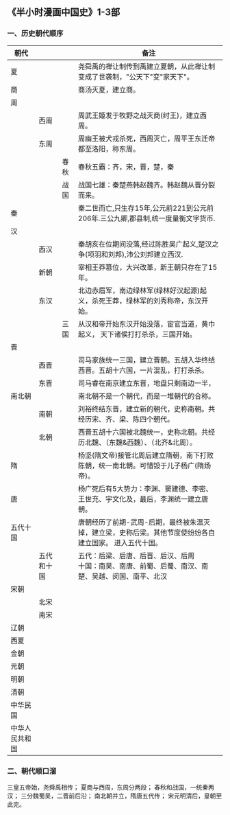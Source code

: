 ## 《半小时漫画中国史》1-3部

### 一、历史朝代顺序

| 朝代           |            |      | 备注                                                         |
| -------------- | ---------- | ---- | ------------------------------------------------------------ |
| 夏             |            |      | 尧舜禹的禅让制传到禹建立夏朝，从此禅让制变成了世袭制，"公天下"变"家天下"。 |
| 商             |            |      | 商汤灭夏，建立商。                                           |
| 周             |            |      |                                                              |
|                | 西周       |      | 周武王姬发于牧野之战灭商(纣王)，建立西周。                   |
|                | 东周       |      | 周幽王被犬戎杀死，西周灭亡，周平王东迁帝都至洛阳，称东周。   |
|                |            | 春秋 | 春秋五霸：齐，宋，晋，楚，秦                                 |
|                |            | 战国 | 战国七雄：秦楚燕韩赵魏齐。韩赵魏从晋分裂而来。               |
| 秦             |            |      | 秦二世而亡,只生存15年,公元前221到公元前206年.三公九卿,郡县制,统一度量衡文字货币. |
| 汉             |            |      |                                                              |
|                | 西汉       |      | 秦胡亥在位期间没落,经过陈胜吴广起义,楚汉之争(项羽和刘邦),沛公刘邦建立西汉. |
|                | 新朝       |      | 宰相王莽篡位，大兴改革，新王朝只存在了15年。                 |
|                | 东汉       |      | 北边赤眉军，南边绿林军(绿林好汉起源)起义，杀死王莽，绿林军的刘秀称帝，东汉开始。 |
|                |            | 三国 | 从汉和帝开始东汉开始没落，宦官当道，黄巾起义， 天下诸侯打打杀杀，三国开始。 |
| 晋             |            |      |                                                              |
|                | 西晋       |      | 司马家族统一三国，建立晋朝。五胡入华终结西晋。五胡十六国，一片混乱，打打杀杀。 |
|                | 东晋       |      | 司马睿在南京建立东晋，地盘只剩南边一半，                     |
| 南北朝         |            |      | 南北朝不是一个朝代，而是一堆朝代的合称。                     |
|                | 南朝       |      | 刘裕终结东晋，建立新的朝代，史称南朝。共经历宋、齐、梁、陈四个朝代。 |
|                | 北朝       |      | 西晋五胡十六国被北魏统一，史称北朝。共经历北魏、（东魏&西魏）、（北齐&北周）。 |
| 隋             |            |      | 杨坚(隋文帝)接管北周后建立隋朝，南下打败陈朝，统一南北朝。可惜毁于儿子杨广(隋炀帝)。 |
| 唐             |            |      | 杨广死后有5大势力：李渊、窦建德、李密、王世充、宇文化及，最后，李渊统一建立唐朝。 |
| 五代十国       |            |      | 唐朝经历了前期-武周-后期，最终被朱温灭掉，建立梁，史称后梁。其他节度使纷纷各自建立国家。  进入五代十国。 |
|                | 五代和十国 |      | 五代：后梁、后唐、后晋、后汉、后周<br />十国：南吴、南唐、前蜀、后蜀、南汉、南楚、吴越、闵国、南平、北汉 |
| 宋朝           |            |      |                                                              |
|                | 北宋       |      |                                                              |
|                | 南宋       |      |                                                              |
| 辽朝           |            |      |                                                              |
| 西夏           |            |      |                                                              |
| 金朝           |            |      |                                                              |
| 元朝           |            |      |                                                              |
| 明朝           |            |      |                                                              |
| 清朝           |            |      |                                                              |
| 中华民国       |            |      |                                                              |
| 中华人民共和国 |            |      |                                                              |

### 二、朝代顺口溜

三皇五帝始，尧舜禹相传； 
夏商与西周，东周分两段； 
春秋和战国，一统秦两汉； 
三分魏蜀吴，二晋前后沿； 
南北朝并立，隋唐五代传； 
宋元明清后，皇朝至此完。 